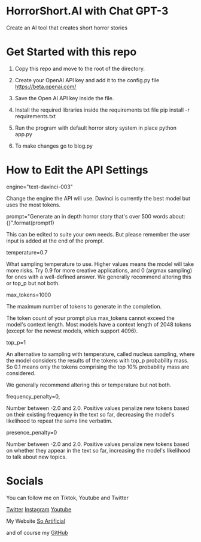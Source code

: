 # HorrorShort.AI with Chat GPT-3
Create an AI tool that creates short horror stories 

# Get Started with this repo

1. Copy this repo and move to the root of the directory.

2. Create your OpenAI API key and add it to the config.py file  https://beta.openai.com/

3. Save the Open AI API key inside the file.

4. Install the required libraries inside the requirements txt file
   pip install -r requirements.txt
   
5. Run the program with default horror story system in place
   python app.py

6. To make changes go to blog.py

# How to Edit the API Settings

   engine="text-davinci-003" 
   
   Change the engine the API will use. Davinci is currently the best model but uses the most tokens.

   prompt="Generate an in depth horror story that's over 500 words about: {}".format(prompt1)

   This can be edited to suite your own needs. But please remember the user input is added at the end of the prompt.

   temperature=0.7

   What sampling temperature to use. Higher values means the model will take more risks. Try 0.9 for more creative applications, and 0 (argmax sampling) for ones with a well-defined answer. We generally recommend altering this or top_p but not both.

   max_tokens=1000 

   The maximum number of tokens to generate in the completion.
   
   The token count of your prompt plus max_tokens cannot exceed the model's context length. Most models have a context length of 2048 tokens (except for the newest models, which support 4096).

   top_p=1

   An alternative to sampling with temperature, called nucleus sampling, where the model considers the results of the tokens with top_p probability mass. So 0.1 means only the tokens comprising the top 10% probability mass are considered.

   We generally recommend altering this or temperature but not both.

   frequency_penalty=0,

   Number between -2.0 and 2.0. Positive values penalize new tokens based on their existing frequency in the text so far, decreasing the model's likelihood to repeat the same line verbatim.

   presence_penalty=0

   Number between -2.0 and 2.0. Positive values penalize new tokens based on whether they appear in the text so far, increasing the model's likelihood to talk about new topics.

# Socials

   You can follow me on Tiktok, Youtube and Twitter

   [Twitter](https://twitter.com/soArtificialAI/)
   [Instagram](https://www.instagram.com/so_artificial/)
   [Youtube](https://www.youtube.com/@SoArtificial)

   My Website [So Artificial](https://soartificial.com) 

   and of course my [GitHub](https://github.com/soArtificial/)



